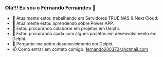 ### Olá!!! Eu sou o Fernando Fernandes 👋

- 🔭 Atualmente estou trabalhando em Servidores TRUE NAS & Next Cloud.
- 🌱 Atualmente estou aprendendo sobre Power APP.
- 👯 Estou procurando colaborar em projetos em Delphi.
- 🤔 Estou procurando ajuda com alguns projetos em desenvolvimento em Delphi.
- 💬 Pergunte-me sobre desenvolvimento em Delphi.
- 📫 Como entrar em contato comigo: fernando200373@hotmail.com

